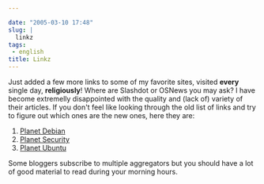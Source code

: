 ```yaml
---

date: "2005-03-10 17:48"
slug: |
  linkz
tags:
 - english
title: Linkz
---
```


Just added a few more links to some of my favorite sites, visited
**every** single day, **religiously**! Where are Slashdot or OSNews you
may ask? I have become extremelly disappointed with the quality and
(lack of) variety of their articles. If you don't feel like looking
through the old list of links and try to figure out which ones are the
new ones, here they are:

1.  [Planet Debian](http://planet.debian.org/)
2.  [Planet Security](http://planetsecurity.bacarospo.net/)
3.  [Planet Ubuntu](http://planet.ubuntulinux.org/)

Some bloggers subscribe to multiple aggregators but you should have a
lot of good material to read during your morning hours.
